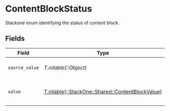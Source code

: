 # ContentBlockStatus

Stackone enum identifying the status of content block.


## Fields

| Field                                                                                        | Type                                                                                         | Required                                                                                     | Description                                                                                  | Example                                                                                      |
| -------------------------------------------------------------------------------------------- | -------------------------------------------------------------------------------------------- | -------------------------------------------------------------------------------------------- | -------------------------------------------------------------------------------------------- | -------------------------------------------------------------------------------------------- |
| `source_value`                                                                               | *T.nilable(::Object)*                                                                        | :heavy_minus_sign:                                                                           | The source value of the status.                                                              | active                                                                                       |
| `value`                                                                                      | [T.nilable(::StackOne::Shared::ContentBlockValue)](../../models/shared/contentblockvalue.md) | :heavy_minus_sign:                                                                           | The Status of the content blocks.                                                            | live                                                                                         |